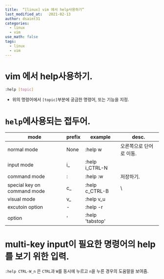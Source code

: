 ```yaml
---
title:  “[linux] vim 에서 help사용하기”
last_modified_at:   2021-02-13
author: dsaint31
categories: 
  - linux
  - vim
use_math: false
tags: 
  - linux
  - vim 
---
```


# vim 에서 help사용하기.

```bash
:help [topic]
```
* 위의 명령어에서 `[topic]`부분에 궁금한 명령어, 또는 기능을 지정.

# `help`에사용되는 접두어.

|mode | prefix | example | desc. |
| --- | --- | --- | --- |
| normal mode | None | :help w | 오른쪽으로 단어로 이동. |
| input mode | i_ | :help i_CTRL-N | |
| command mode | : | :help :w | 저장하기. |
| special key on command mode | c_ | :help c_CTRL-B | \
| visual mode | v_ | :help v_u | |
| excutoin option | - | :help -r | |
| option | ' | :help 'tabstop' | |

 
# multi-key input이 필요한 명령어의 help를 보기 위한 입력.

`:help CTRL-W_n` 은 `CTRL`과 `W`를 동시에 누르고 `n`을 누른 경우의 도움말을 보여줌.
